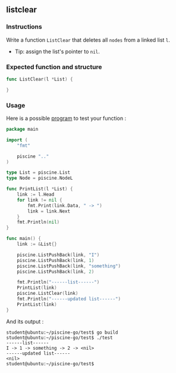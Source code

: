 ## listclear

### Instructions

Write a function `ListClear` that deletes all `nodes` from a linked list `l`.

-   Tip: assign the list's pointer to `nil`.

### Expected function and structure

```go
func ListClear(l *List) {

}
```

### Usage

Here is a possible [program](TODO-LINK) to test your function :

```go
package main

import (
	"fmt"

	piscine ".."
)

type List = piscine.List
type Node = piscine.NodeL

func PrintList(l *List) {
	link := l.Head
	for link != nil {
		fmt.Print(link.Data, " -> ")
		link = link.Next
	}
	fmt.Println(nil)
}

func main() {
	link := &List{}

	piscine.ListPushBack(link, "I")
	piscine.ListPushBack(link, 1)
	piscine.ListPushBack(link, "something")
	piscine.ListPushBack(link, 2)

	fmt.Println("------list------")
	PrintList(link)
	piscine.ListClear(link)
	fmt.Println("------updated list------")
	PrintList(link)
}
```

And its output :

```console
student@ubuntu:~/piscine-go/test$ go build
student@ubuntu:~/piscine-go/test$ ./test
------list------
I -> 1 -> something -> 2 -> <nil>
------updated list------
<nil>
student@ubuntu:~/piscine-go/test$
```
